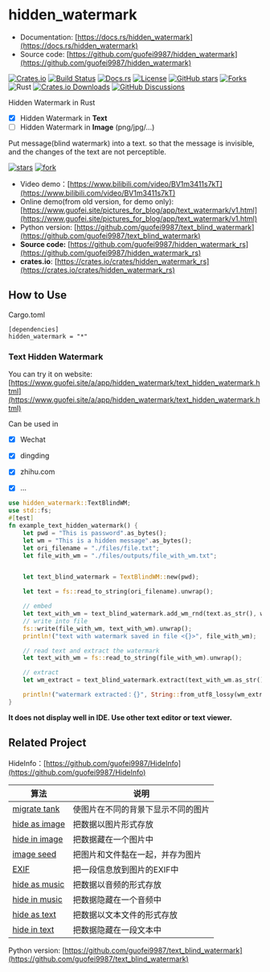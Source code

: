# hidden_watermark



- Documentation: [https://docs.rs/hidden_watermark](https://docs.rs/hidden_watermark)
- Source code: [https://github.com/guofei9987/hidden_watermark](https://github.com/guofei9987/hidden_watermark)

[![Crates.io](https://img.shields.io/crates/v/hidden_watermark)](https://crates.io/crates/hidden_watermark)
[![Build Status](https://github.com/guofei9987/hidden_watermark/actions/workflows/rust.yml/badge.svg)](https://github.com/guofei9987/hidden_watermark/actions)
[![Docs.rs](https://docs.rs/hidden_watermark/badge.svg)](https://docs.rs/hidden_watermark)
[![License](https://img.shields.io/crates/l/hidden_watermark)](https://github.com/guofei9987/hidden_watermark/blob/master/LICENSE)
[![GitHub stars](https://img.shields.io/github/stars/guofei9987/hidden_watermark.svg?style=social&label=Star)](https://github.com/guofei9987/hidden_watermark)
[![Forks](https://img.shields.io/github/forks/guofei9987/hidden_watermark.svg?style=social&label=Fork)](https://github.com/guofei9987/hidden_watermark/fork)
![Rust](https://img.shields.io/badge/Rust-1.60+-orange.svg)
[![Crates.io Downloads](https://img.shields.io/crates/d/hidden_watermark)](https://crates.io/crates/hidden_watermark)
[![GitHub Discussions](https://img.shields.io/github/discussions/guofei9987/hidden_watermark)](https://github.com/guofei9987/hidden_watermark/discussions)





Hidden Watermark in Rust
- [x] Hidden Watermark in **Text**
- [ ] Hidden Watermark in **Image** (png/jpg/...)

Put message(blind watermark) into a text. so that the message is invisible, and the changes of the text are not perceptible.

[![stars](https://img.shields.io/github/stars/guofei9987/hidden_watermark_rs.svg?style=social)](https://github.com/guofei9987/hidden_watermark_rs/)
[![fork](https://img.shields.io/github/forks/guofei9987/hidden_watermark_rs?style=social)](https://github.com/guofei9987/hidden_watermark_rs/fork)


- Video demo：[https://www.bilibili.com/video/BV1m3411s7kT](https://www.bilibili.com/video/BV1m3411s7kT)
- Online demo(from old version, for demo only): [https://www.guofei.site/pictures_for_blog/app/text_watermark/v1.html](https://www.guofei.site/pictures_for_blog/app/text_watermark/v1.html)
- Python version: [https://github.com/guofei9987/text_blind_watermark](https://github.com/guofei9987/text_blind_watermark)
- **Source code:** [https://github.com/guofei9987/hidden_watermark_rs](https://github.com/guofei9987/hidden_watermark_rs)
- **crates.io**: [https://crates.io/crates/hidden_watermark_rs](https://crates.io/crates/hidden_watermark_rs)


## How to Use

Cargo.toml
```
[dependencies]
hidden_watermark = "*"
```

### Text Hidden Watermark

You can try it on website: [https://www.guofei.site/a/app/hidden_watermark/text_hidden_watermark.html](https://www.guofei.site/a/app/hidden_watermark/text_hidden_watermark.html)


Can be used in
- [x] Wechat
- [x] dingding
- [x] zhihu.com
- [x] ...


```rust
use hidden_watermark::TextBlindWM;
use std::fs;
#[test]
fn example_text_hidden_watermark() {
    let pwd = "This is password".as_bytes();
    let wm = "This is a hidden message".as_bytes();
    let ori_filename = "./files/file.txt";
    let file_with_wm = "./files/outputs/file_with_wm.txt";


    let text_blind_watermark = TextBlindWM::new(pwd);

    let text = fs::read_to_string(ori_filename).unwrap();

    // embed
    let text_with_wm = text_blind_watermark.add_wm_rnd(text.as_str(), wm);
    // write into file
    fs::write(file_with_wm, text_with_wm).unwrap();
    println!("text with watermark saved in file <{}>", file_with_wm);

    // read text and extract the watermark
    let text_with_wm = fs::read_to_string(file_with_wm).unwrap();

    // extract
    let wm_extract = text_blind_watermark.extract(text_with_wm.as_str());

    println!("watermark extracted：{}", String::from_utf8_lossy(wm_extract.as_slice()))
}
```


**It does not display well in IDE. Use other text editor or text viewer.**

## Related Project




HideInfo：[https://github.com/guofei9987/HideInfo](https://github.com/guofei9987/HideInfo)


| 算法   | 说明                |
|------|-------------------|
| [migrate tank](https://github.com/guofei9987/HideInfo/blob/main/example/example_mirage_tank.py) | 使图片在不同的背景下显示不同的图片 |
| [hide as image](https://github.com/guofei9987/HideInfo/blob/main/example/example_hide_as_img.py) | 把数据以图片形式存放        |
| [hide in image](https://github.com/guofei9987/HideInfo/blob/main/example/example_hide_in_img.py) | 把数据藏在一个图片中          |
| [image seed](https://github.com/guofei9987/HideInfo/blob/main/example/example_img_seed.py)   | 把图片和文件黏在一起，并存为图片  |
| [EXIF](https://github.com/guofei9987/HideInfo/blob/main/example/example_img_exif.py) | 把一段信息放到图片的EXIF中   |
| [hide as music](https://github.com/guofei9987/HideInfo/blob/main/example/example_hide_as_music.py) | 把数据以音频的形式存放       |
| [hide in music](https://github.com/guofei9987/HideInfo/blob/main/example/example_hide_in_music.py) | 把数据隐藏在一个音频中       |
| [hide as text](https://github.com/guofei9987/HideInfo/blob/main/example/example_hide_as_txt.py) | 把数据以文本文件的形式存放 |
| [hide in text](https://github.com/guofei9987/HideInfo/blob/main/example/example_hide_in_txt.py) | 把数据隐藏在一段文本中 |


Python version: [https://github.com/guofei9987/text_blind_watermark](https://github.com/guofei9987/text_blind_watermark)
